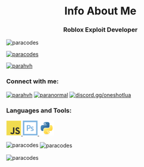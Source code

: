 <h1 align="center">Info About Me</h1>
<h3 align="center">Roblox Exploit Developer</h3>

<p align="left"> <img src="https://komarev.com/ghpvc/?username=paracodes&label=Profile%20views&color=0e75b6&style=flat" alt="paracodes" /> </p>

<p align="left"> <a href="https://github.com/ryo-ma/github-profile-trophy"><img src="https://github-profile-trophy.vercel.app/?username=paracodes" alt="paracodes" /></a> </p>

<p align="left"> <a href="https://twitter.com/parahvh" target="blank"><img src="https://img.shields.io/twitter/follow/parahvh?logo=twitter&style=for-the-badge" alt="parahvh" /></a> </p>


<h3 align="left">Connect with me:</h3>
<p align="left">
<a href="https://twitter.com/parahvh" target="blank"><img align="center" src="https://raw.githubusercontent.com/rahuldkjain/github-profile-readme-generator/master/src/images/icons/Social/twitter.svg" alt="parahvh" height="30" width="40" /></a>
<a href="https://www.youtube.com/c/paranormal" target="blank"><img align="center" src="https://raw.githubusercontent.com/rahuldkjain/github-profile-readme-generator/master/src/images/icons/Social/youtube.svg" alt="paranormal" height="30" width="40" /></a>
<a href="https://discord.gg/discord.gg/oneshotlua" target="blank"><img align="center" src="https://raw.githubusercontent.com/rahuldkjain/github-profile-readme-generator/master/src/images/icons/Social/discord.svg" alt="discord.gg/oneshotlua" height="30" width="40" /></a>
</p>

<h3 align="left">Languages and Tools:</h3>
<p align="left"> <a href="https://developer.mozilla.org/en-US/docs/Web/JavaScript" target="_blank" rel="noreferrer"> <img src="https://raw.githubusercontent.com/devicons/devicon/master/icons/javascript/javascript-original.svg" alt="javascript" width="40" height="40"/> </a> <a href="https://www.photoshop.com/en" target="_blank" rel="noreferrer"> <img src="https://raw.githubusercontent.com/devicons/devicon/master/icons/photoshop/photoshop-line.svg" alt="photoshop" width="40" height="40"/> </a> <a href="https://www.python.org" target="_blank" rel="noreferrer"> <img src="https://raw.githubusercontent.com/devicons/devicon/master/icons/python/python-original.svg" alt="python" width="40" height="40"/> </a> </p>

<p><img align="left" src="https://github-readme-stats.vercel.app/api/top-langs?username=paracodes&show_icons=true&locale=en&layout=compact" alt="paracodes" /></p>

<p>&nbsp;<img align="center" src="https://github-readme-stats.vercel.app/api?username=paracodes&show_icons=true&locale=en" alt="paracodes" /></p>

<p><img align="center" src="https://github-readme-streak-stats.herokuapp.com/?user=paracodes&" alt="paracodes" /></p>
